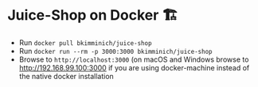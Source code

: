 # Juice-Shop on Docker 🏗

- Run `docker pull bkimminich/juice-shop`
- Run `docker run --rm -p 3000:3000 bkimminich/juice-shop`
- Browse to `http://localhost:3000` (on macOS and Windows browse to http://192.168.99.100:3000 if you are using docker-machine instead of the native docker installation
